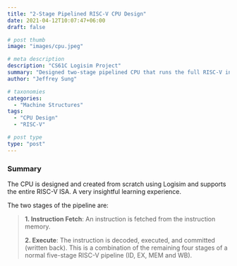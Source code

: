 ```yaml
---
title: "2-Stage Pipelined RISC-V CPU Design"
date: 2021-04-12T10:07:47+06:00
draft: false

# post thumb
image: "images/cpu.jpeg"

# meta description
description: "CS61C Logisim Project"
summary: "Designed two-stage pipelined CPU that runs the full RISC-V instruction set."
author: "Jeffrey Sung"

# taxonomies
categories: 
  - "Machine Structures"
tags:
  - "CPU Design"
  - "RISC-V"

# post type
type: "post"
---
```


### Summary
The CPU is designed and created from scratch using Logisim and supports the entire RISC-V ISA. A very insightful learning experience.

The two stages of the pipeline are:
>**1. Instruction Fetch**:  An instruction is fetched from the instruction memory.
>
>**2. Execute**:  The instruction is decoded, executed, and committed (written back). This is a combination of the remaining four stages of a normal five-stage RISC-V pipeline (ID, EX, MEM and WB).